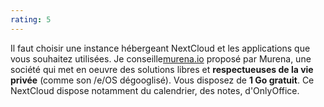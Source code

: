 ```yaml
---
rating: 5
---
```


Il faut choisir une instance hébergeant NextCloud et les applications que vous souhaitez utilisées. Je conseille[murena.io](https://murena.io/) proposé par Murena, une société qui met en oeuvre des solutions libres et **respectueuses de la vie privée** (comme son /e/OS dégooglisé). Vous disposez de **1 Go gratuit**. Ce NextCloud dispose notamment du calendrier, des notes, d'OnlyOffice.
